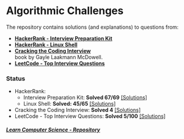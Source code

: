 # Algorithmic Challenges  
The repository contains solutions (and explanations) to questions from:  
- [**HackerRank - Interview Preparation Kit**](https://www.hackerrank.com/interview/interview-preparation-kit) 
- [**HackerRank - Linux Shell**](https://www.hackerrank.com/domains/shell)
- [**Cracking the Coding Interview**](https://github.com/alxerg/Books-1/blob/master/Cracking%20the%20Coding%20Interview%2C%206th%20Edition%20189%20Programming%20Questions%20and%20Solutions.pdf)  
book by Gayle Laakmann McDowell.
- [**LeetCode - Top Interview Questions**](https://leetcode.com/problemset/top-interview-questions/) 

### Status
- HackerRank:
    - Interview Preparation Kit: **Solved 67/69** [[Solutions]](https://github.com/bartkowiaktomasz/algorithmic-challenges/tree/master/HackerRank%20-%20Interview%20Preparation%20Kit)
    - Linux Shell: **Solved: 45/65** [[Solutions]](https://github.com/bartkowiaktomasz/algorithmic-challenges/tree/master/HackerRank%20-%20Linux%20Shell)
- Cracking the Coding Interview: **Solved 4** [[Solutions]](https://github.com/bartkowiaktomasz/algorithmic-challenges/tree/master/Cracking%20the%20Coding%20Interview)
- LeetCode - Top Interview Questions: **Solved 5/100** [[Solutions]](LeetCode)

##### [Learn Computer Science - Repository](https://github.com/bartkowiaktomasz/cs-learning)
